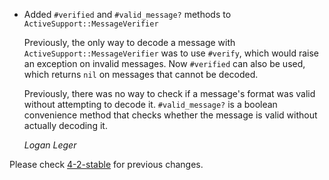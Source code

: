 *   Added `#verified` and `#valid_message?` methods to `ActiveSupport::MessageVerifier`

    Previously, the only way to decode a message with `ActiveSupport::MessageVerifier` was to use `#verify`, which would raise an exception on invalid messages. Now `#verified` can also be used, which returns `nil` on messages that cannot be decoded.

    Previously, there was no way to check if a message's format was valid without attempting to decode it. `#valid_message?` is a boolean convenience method that checks whether the message is valid without actually decoding it.

    *Logan Leger*

Please check [4-2-stable](https://github.com/rails/rails/blob/4-2-stable/activesupport/CHANGELOG.md) for previous changes.
